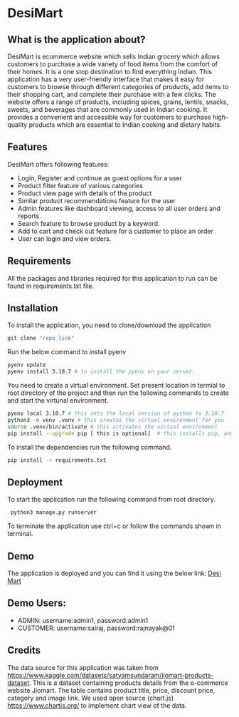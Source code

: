 # DesiMart

## What is the application about?
DesiMart is ecommerce website which sells Indian grocery which allows customers to purchase a wide variety of food items from the comfort of their homes. It is a one stop destination to find everything Indian. This application has a very user-friendly interface that makes it easy for customers to browse through different categories of products, add items to their shopping cart, and complete their purchase with a few clicks. The website offers a range of products, including spices, grains, lentils, snacks, sweets, and beverages that are commonly used in Indian cooking. It provides a convenient and accessible way for customers to purchase high-quality products which are essential to Indian cooking and dietary habits.

## Features

DesiMart offers following features:
*   Login, Register and continue as guest options for a user
*   Product filter feature of various categories 
*	Product view page with details of the product
*	Similar product recommendations feature for the user
*	Admin features like dashboard viewing, access to all user orders and reports.
*	Search feature to browse product by a keyword.
*	Add to cart and check out feature for a customer to place an order
*	User can login and view orders.

## Requirements

All the packages and libraries required for this application to run can be found in requirements.txt file.

## Installation

To install the application, you need to clone/download the application  

```bash
git clone "repo_link"
```
Run the below command to install pyenv

```bash
pyenv update
pyenv install 3.10.7 # to install the pyenv on your server.
```

You need to create a virtual environment. Set present location in termial to root directory of the project and then run the following commands to create and start the virtunal environment.  
```bash
pyenv local 3.10.7 # this sets the local version of python to 3.10.7
python3 -m venv .venv # this creates the virtual environment for you
source .venv/bin/activate # this activates the virtual environment
pip install --upgrade pip [ this is optional]  # this installs pip, and upgrades it if required.
```

To install the dependencies run the following command.
```bash
pip install -r requirements.txt
```




## Deployment

To start the application run the following command from root directory.
```bash
 python3 manage.py runserver
```
To terminate the application use ctrl+c or follow the commands shown in terminal.



## Demo

The application is deployed and you can find it using the below link:
[Desi Mart](https://desi-mart.herokuapp.com/)

## Demo Users:

* ADMIN: username:admin1, password:admin1
* CUSTOMER: username:sairaj, password:rajnayak@01

## Credits
The data source for this application was taken from https://www.kaggle.com/datasets/satyamsundaram/jiomart-products-dataset. 
This is a dataset containing products details from the e-commerce website Jiomart. The table contains product title, price, discount price, category and image link.
We used open source (chart.js) https://www.chartjs.org/ to implement chart view of the data.
